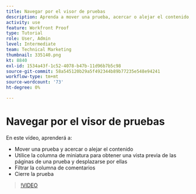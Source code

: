 ```yaml
---
title: Navegar por el visor de pruebas
description: Aprenda a mover una prueba, acercar o alejar el contenido, usar la columna de miniaturas, filtrar comentarios de prueba y mucho más en la [!DNL  Workfront] visor de pruebas.
activity: use
feature: Workfront Proof
type: Tutorial
role: User, Admin
level: Intermediate
team: Technical Marketing
thumbnail: 335140.png
kt: 8840
exl-id: 1534a43f-1c52-4078-b47b-11d96b7b5c98
source-git-commit: 58a545120b29a5f492344b89b77235e548e94241
workflow-type: tm+mt
source-wordcount: '73'
ht-degree: 0%

---
```


# Navegar por el visor de pruebas

En este vídeo, aprenderá a:

* Mover una prueba y acercar o alejar el contenido
* Utilice la columna de miniatura para obtener una vista previa de las páginas de una prueba y desplazarse por ellas
* Filtrar la columna de comentarios
* Cierre la prueba

>[!VIDEO](https://video.tv.adobe.com/v/335140/?quality=12)

<!-- 
## Learn more
* Review a static proof
* Search within a proof
* Compare proofs
* Configure proofing viewer settings
* View the [!DNL Workfront] object associated with a proof
* Share a proof from the proofing viewer
* Print a proof summary within [!DNL Workfront]
-->
